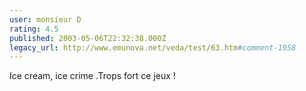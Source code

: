 ```yaml
---
user: monsieur D
rating: 4.5
published: 2003-05-06T22:32:38.000Z
legacy_url: http://www.emunova.net/veda/test/63.htm#comment-1958
---
```

Ice cream, ice crime .Trops fort ce jeux !